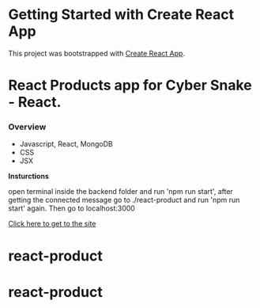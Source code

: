 # Getting Started with Create React App

This project was bootstrapped with [Create React App](https://github.com/facebook/create-react-app).

# React Products app for Cyber Snake - React.

### Overview

- Javascript, React, MongoDB
- CSS
- JSX

**Insturctions**

open terminal inside the backend folder and run 'npm run start',
after getting the connected message go to ./react-product and run 'npm run start' again.
Then go to localhost:3000

[Click here to get to the site](localhost:3000/)

# react-product

# react-product
